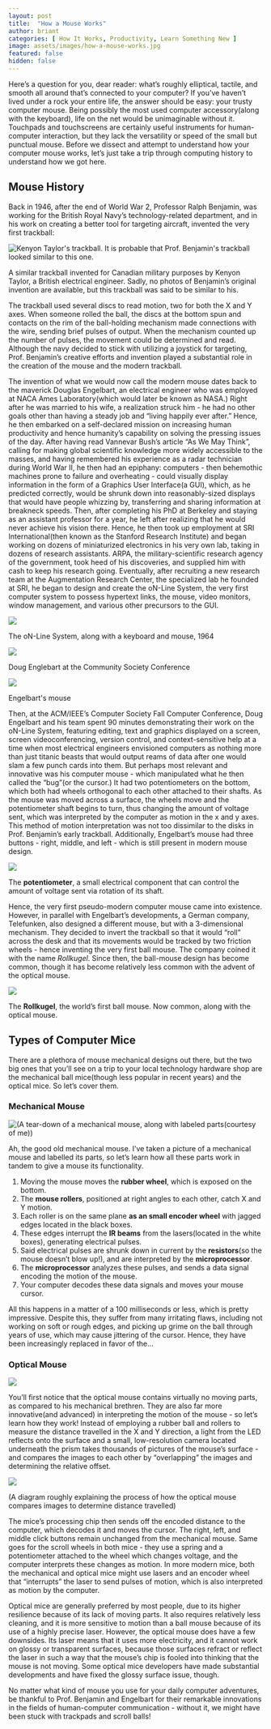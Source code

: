 ```yaml
---
layout: post
title:  "How a Mouse Works"
author: briant
categories: [ How It Works, Productivity, Learn Something New ]
image: assets/images/how-a-mouse-works.jpg
featured: false
hidden: false
---
```


Here’s a question for you, dear reader: what’s roughly elliptical, tactile, and smooth all around that’s connected to your computer? If you’ve haven’t lived under a rock your entire life, the answer should be easy: your trusty computer mouse. Being possibly the most used computer accessory(along with the keyboard), life on the net would be unimaginable without it. Touchpads and touchscreens are certainly useful instruments for human-computer interaction, but they lack the versatility or speed of the small but punctual mouse. Before we dissect and attempt to understand how your computer mouse works, let’s just take a trip through computing history to understand how we got here. 

## Mouse History

Back in 1946, after the end of World War 2, Professor Ralph Benjamin, was working for the British Royal Navy’s technology-related department, and in his work on creating a better tool for targeting aircraft, invented the very first trackball:

![Kenyon Taylor's trackball. It is probable that Prof. Benjamin's trackball looked similar to this one.](https://i.imgur.com/XgaGtEg.png)

A similar trackball invented for Canadian military purposes by Kenyon Taylor, a British electrical engineer. Sadly, no photos of Benjamin’s original invention are available, but this trackball was said to be similar to his.

The trackball used several discs to read motion, two for both the X and Y axes. When someone rolled the ball, the discs at the bottom spun and contacts on the rim of the ball-holding mechanism made connections with the wire, sending brief pulses of output. When the mechanism counted up the number of pulses, the movement could be determined and read. Although the navy decided to stick with utilizing a joystick for targeting, Prof. Benjamin’s creative efforts and invention played a substantial role in the creation of the mouse and the modern trackball. 

The invention of what we would now call the modern mouse dates back to the maverick Douglas Engelbart, an electrical engineer who was employed at NACA Ames Laboratory(which would later be known as NASA.) Right after he was married to his wife, a realization struck him - he had no other goals other than having a steady job and “living happily ever after.” Hence, he then embarked on a self-declared mission on increasing human productivity and hence humanity’s capability on solving the pressing issues of the day. After having read Vannevar Bush’s article “As We May Think”, calling for making global scientific knowledge more widely accessible to the masses, and having remembered his experience as a radar technician during World War II, he then had an epiphany: computers - then behemothic machines prone to failure and overheating - could visually display information in the form of a Graphics User Interface(a GUI), which, as he predicted correctly, would be shrunk down into reasonably-sized displays that would have people whizzing by, transferring and sharing information at breakneck speeds. Then, after completing his PhD at Berkeley and staying as an assistant professor for a year, he left after realizing that he would never achieve his vision there. Hence, he then took up employment at SRI International(then known as the Stanford Research Institute) and began working on dozens of miniaturized electronics in his very own lab, taking in dozens of research assistants. ARPA, the military-scientific research agency of the government, took heed of his discoveries, and supplied him with cash to keep his research going. Eventually, after recruiting a new research team at the Augmentation Research Center, the specialized lab he founded at SRI, he began to design and create the oN-Line System, the very first computer system to possess hypertext links, the mouse, video monitors, window management, and various other precursors to the GUI. 

![](https://i.imgur.com/p3k94R0.png)

The oN-Line System, along with a keyboard and mouse, 1964

![](https://i.imgur.com/9sz7Epl.png)

Doug Englebart at the Community Society Conference

![](https://i.imgur.com/n2EnjkM.png)

Engelbart's mouse

Then, at the ACM/IEEE’s Computer Society Fall Computer Conference, Doug Engelbart and his team spent 90 minutes demonstrating their work on the oN-Line System, featuring editing, text and graphics displayed on a screen, screen videoconferencing, version control, and context-sensitive help at a time when most electrical engineers envisioned computers as nothing more than just titanic beasts that would output reams of data after one would slam a few punch cards into them. But perhaps most relevant and innovative was his computer mouse - which manipulated what he then called the “bug”(or the cursor.) It had two potentiometers on the bottom, which both had wheels orthogonal to each other attached to their shafts. As the mouse was moved across a surface, the wheels move and the potentiometer shaft begins to turn, thus changing the amount of voltage sent, which was interpreted by the computer as motion in the x and y axes. This method of motion interpretation was not too dissimilar to the disks in Prof. Benjamin’s early trackball. Additionally, Engelbart’s mouse had three buttons - right, middle, and left - which is still present in modern mouse design.

![](https://i.imgur.com/hTYPDZJ.png)

The **potentiometer**, a small electrical component that can control the amount of voltage sent via rotation of its shaft.

Hence, the very first pseudo-modern computer mouse came into existence. However, in parallel with Engelbart’s developments, a German company, Telefunken, also designed a different mouse, but with a 3-dimensional mechanism. They decided to invert the trackball so that it would “roll” across the desk and that its movements would be tracked by two friction wheels - hence inventing the very first ball mouse. The company coined it with the name *Rollkugel*. Since then, the ball-mouse design has become common, though it has become relatively less common with the advent of the optical mouse.

![](https://i.imgur.com/C1TwlBZ.png)

The **Rollkugel**, the world’s first ball mouse. Now common, along with the optical mouse.

## Types of Computer Mice

There are a plethora of mouse mechanical designs out there, but the two big ones that you’ll see on a trip to your local technology hardware shop are the mechanical ball mice(though less popular in recent years) and the optical mice. So let’s cover them.

### Mechanical Mouse

![(A tear-down of a mechanical mouse, along with labeled parts(courtesy of me))](https://i.imgur.com/QDTb2DE.png)

Ah, the good old mechanical mouse. I’ve taken a picture of a mechanical mouse and labelled its parts, so let’s learn how all these parts work in tandem to give a mouse its functionality.

1. Moving the mouse moves the **rubber wheel**, which is exposed on the bottom.
2. The **mouse rollers**, positioned at right angles to each other, catch X and Y motion.
3. Each roller is on the same plane **as an small encoder wheel** with jagged edges located in the black boxes. 
4. These edges interrupt the **IR beams** from the lasers(located in the white boxes), generating electrical pulses.
5. Said electrical pulses are shrunk down in current by the **resistors**(so the mouse doesn’t blow up!), and are interpreted by the **microprocessor**.
6. The **microprocessor** analyzes these pulses, and sends a data signal encoding the motion of the mouse.
7. Your computer decodes these data signals and moves your mouse cursor.

All this happens in a matter of a 100 milliseconds or less, which is pretty impressive. Despite this, they suffer from many irritating flaws, including not working on soft or rough edges, and picking up grime on the ball through years of use, which may cause jittering of the cursor. Hence, they have been increasingly replaced in favor of the…

### Optical Mouse

![](https://i.imgur.com/Fs8Txt4.png)



You’ll first notice that the optical mouse contains virtually no moving parts, as compared to his mechanical brethren. They are also far more innovative(and advanced) in interpreting the motion of the mouse - so let’s learn how they work!	Instead of employing a rubber ball and rollers to measure the distance travelled in the X and Y direction, a light from the LED reflects onto the surface and a small, low-resolution camera located underneath the prism takes thousands of pictures of the mouse’s surface - and compares the images to each other by “overlapping” the images and determining the relative offset.

![](https://i.imgur.com/fyJ22i7.png)

(A diagram roughly explaining the process of how the optical mouse compares images to determine distance travelled)

The mice’s processing chip then sends off the encoded distance to the computer, which decodes it and moves the cursor. The right, left, and middle click buttons remain unchanged from the mechanical mouse. Same goes for the scroll wheels in both mice - they use a spring and a potentiometer attached to the wheel which changes voltage, and the computer interprets these changes as motion. In more modern mice, both the mechanical and optical mice might use lasers and an encoder wheel that “interrupts” the laser to send pulses of motion, which is also interpreted as motion by the computer. 

Optical mice are generally preferred by most people, due to its higher resilience because of its lack of moving parts. It also requires relatively less cleaning, and it is more sensitive to motion than a ball mouse because of its use of a highly precise laser. However, the optical mouse does have a few downsides. Its laser means that it uses more electricity, and it cannot work on glossy or transparent surfaces, because those surfaces refract or reflect the laser in such a way that the mouse’s chip is fooled into thinking that the mouse is not moving. Some optical mice developers have made substantial developments and have fixed the glossy surface issue, though.

No matter what kind of mouse you use for your daily computer adventures, be thankful to Prof. Benjamin and Engelbart for their remarkable innovations in the fields of human-computer communication - without it, we might have been stuck with trackpads and scroll balls! 